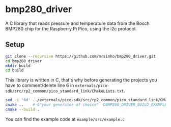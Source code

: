 # bmp280_driver
A C library that reads pressure and temperature data from the Bosch BMP280 chip for the Raspberry Pi Pico, using the i2c protocol.

## Setup

```bash
git clone --recursive https://github.com/mrsinho/bmp280_driver.git
cd bmp280_driver
mkdir build
cd build
```

This library is written in C, that's why before generating the projects you have to comment/delete line 6 in `externals/pico-sdk/src/rp2_common/pico_standard_link/CMakeLists.txt`.

```bash
sed -i '6d' ../externals/pico-sdk/src/rp2_common/pico_standard_link/CMakeLists.txt
cmake ..	#-G"your generator of choice" -DBMP280_DRIVER_BUILD_EXAMPLE=ON
cmake --build .
```

You can find the example code at `example/src/example.c`